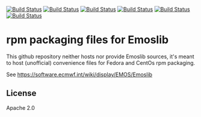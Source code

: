 [![Build Status](https://simc.arpae.it/moncic-ci/libemos-rpm/centos7.png)](https://simc.arpae.it/moncic-ci/libemos-rpm/)
[![Build Status](https://simc.arpae.it/moncic-ci/libemos-rpm/rocky8.png)](https://simc.arpae.it/moncic-ci/libemos-rpm/)
[![Build Status](https://simc.arpae.it/moncic-ci/libemos-rpm/rocky9.png)](https://simc.arpae.it/moncic-ci/libemos-rpm/)
[![Build Status](https://simc.arpae.it/moncic-ci/libemos-rpm/fedora36.png)](https://simc.arpae.it/moncic-ci/libemos-rpm/)
[![Build Status](https://simc.arpae.it/moncic-ci/libemos-rpm/fedora38.png)](https://simc.arpae.it/moncic-ci/libemos-rpm/)
[![Build Status](https://copr.fedorainfracloud.org/coprs/simc/stable/package/libemos/status_image/last_build.png)](https://copr.fedorainfracloud.org/coprs/simc/stable/package/libemos/)

# rpm packaging files for Emoslib

This github repository neither hosts nor provide Emoslib sources, it's meant to
host (unofficial) convenience files for Fedora and CentOs rpm packaging.

See https://software.ecmwf.int/wiki/display/EMOS/Emoslib

## License

Apache 2.0

